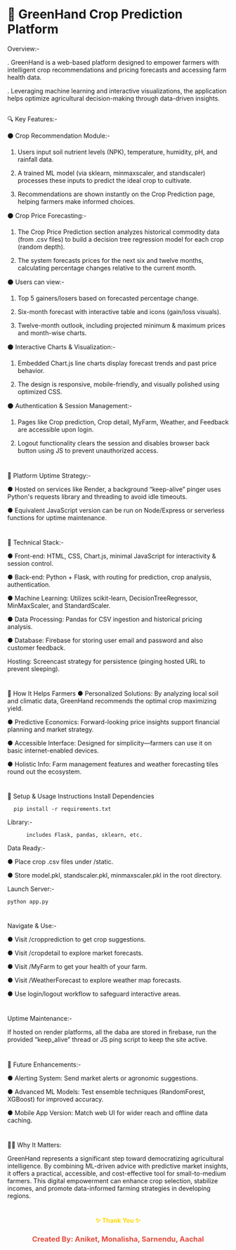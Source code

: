 # 🌾 GreenHand Crop Prediction Platform

Overview:-

. GreenHand is a web-based platform designed to empower farmers with intelligent crop recommendations and pricing forecasts and accessing farm health data. 

. Leveraging machine learning and interactive visualizations, the application helps optimize agricultural decision-making through data-driven insights.
##
🔍 Key Features:-

⚫ Crop Recommendation Module:-

1) Users input soil nutrient levels (NPK), temperature, humidity, pH, and rainfall data.

2) A trained ML model (via sklearn, minmaxscaler, and standscaler) processes these inputs to predict the ideal crop to cultivate.

3) Recommendations are shown instantly on the Crop Prediction page, helping farmers make informed choices.

⚫ Crop Price Forecasting:-

1) The Crop Price Prediction section analyzes historical commodity data (from .csv files) to build a decision tree regression model for each crop (random depth).

2) The system forecasts prices for the next six and twelve months, calculating percentage changes relative to the current month.

⚫ Users can view:-

1) Top 5 gainers/losers based on forecasted percentage change.

2) Six-month forecast with interactive table and icons (gain/loss visuals).

3) Twelve-month outlook, including projected minimum & maximum prices and month-wise charts.

⚫ Interactive Charts & Visualization:-

1) Embedded Chart.js line charts display forecast trends and past price behavior.

2) The design is responsive, mobile-friendly, and visually polished using optimized CSS.

⚫ Authentication & Session Management:-

1) Pages like Crop prediction, Crop detail, MyFarm, Weather, and Feedback are accessible upon login.

2) Logout functionality clears the session and disables browser back button using JS to prevent unauthorized access.

#

🧠 Platform Uptime Strategy:-

● Hosted on services like Render, a background “keep-alive” pinger uses Python's requests library and threading to avoid idle timeouts.

● Equivalent JavaScript version can be run on Node/Express or serverless functions for uptime maintenance.


#
🔧 Technical Stack:-

● Front-end: HTML, CSS, Chart.js, minimal JavaScript for interactivity & session control.

● Back-end: Python + Flask, with routing for prediction, crop analysis, authentication.

● Machine Learning: Utilizes scikit-learn, DecisionTreeRegressor, MinMaxScaler, and StandardScaler.

● Data Processing: Pandas for CSV ingestion and historical pricing analysis.

● Database: Firebase for storing user email and password and also customer feedback.

Hosting: Screencast strategy for persistence (pinging hosted URL to prevent sleeping).

#

🧭 How It Helps Farmers
● Personalized Solutions: By analyzing local soil and climatic data, GreenHand recommends the optimal crop maximizing yield.

● Predictive Economics: Forward-looking price insights support financial planning and market strategy.

● Accessible Interface: Designed for simplicity—farmers can use it on basic internet-enabled devices.

● Holistic Info: Farm management features and weather forecasting tiles round out the ecosystem.

#

🚀 Setup & Usage Instructions
Install Dependencies

      pip install -r requirements.txt  

Library:-         
        
          includes Flask, pandas, sklearn, etc.

Data Ready:-


● Place crop .csv files under /static.

● Store model.pkl, standscaler.pkl, minmaxscaler.pkl in the root directory.

Launch Server:-

    python app.py

 #
Navigate & Use:-

● Visit /cropprediction to get crop suggestions.

● Visit /cropdetail to explore market forecasts.

● Visit /MyFarm to get your health of your farm.

● Visit /WeatherForecast to explore weather map forecasts.

● Use login/logout workflow to safeguard interactive areas.

#

Uptime Maintenance:-

If hosted on render platforms, all the daba are stored in firebase, run the provided “keep_alive” thread or JS ping script to keep the site active.

#

🚧 Future Enhancements:-

● Alerting System: Send market alerts or agronomic suggestions.

● Advanced ML Models: Test ensemble techniques (RandomForest, XGBoost) for improved accuracy.

● Mobile App Version: Match web UI for wider reach and offline data caching.

# 

👨‍🌾 Why It Matters:

GreenHand represents a significant step toward democratizing agricultural intelligence. By combining ML-driven advice with predictive market insights, it offers a practical, accessible, and cost-effective tool for small-to-medium farmers. This digital empowerment can enhance crop selection, stabilize incomes, and promote data-informed farming strategies in developing regions.

#

<h4 align="center" style="color:gold;">✨ Thank You ✨</h4> 
<h3 align="center" style="color:#e74c3c;">Created By: Aniket, Monalisha, Sarnendu, Aachal</h3>
